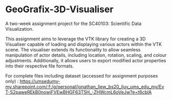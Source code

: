 # GeoGrafix-3D-Visualiser
A two-week assignment project for the SC40103: Scientific Data Visualization.

This assignment aims to leverage the VTK library for creating a 3D Visualiser capable of loading and displaying various actors within the VTK scene. The visualiser extends its functionality to allow seamless manipulation of actor details, including location, rotation, scaling, and colour adjustments. Additionally, it allows users to export modified actor properties into their respective file formats.

For complete files including dataset (accessed for assignment purposes only) : 
https://umsedumy-my.sharepoint.com/:f:/g/personal/jonathan_liew_bs20_iluv_ums_edu_my/EvT-S2paweREkB0nowiFVEwBHGF63T5H_-ZHWcmL6oVeJw?e=t6cblA
